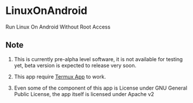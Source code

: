 # LinuxOnAndroid
Run Linux On Android Without Root Access


## Note

1. This is currently pre-alpha level software, it is not available for testing yet, beta version is expected to release very soon.

2. This app require [Termux App](https://github.com/termux/termux-app) to work.

3. Even some of the component of this app is License under GNU General Public License, the app itself is licensed under Apache v2
